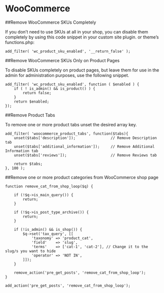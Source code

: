 # WooCommerce

##Remove WooCommerce SKUs Completely

If you don’t need to use SKUs at all in your shop, you can disable them completely by using this code snippet in your custom site plugin. or theme’s functions.php:

```
add_filter( 'wc_product_sku_enabled', '__return_false' );
```

##Remove WooCommerce SKUs Only on Product Pages

To disable SKUs completely on product pages, but leave them for use in the admin for administration purposes, use the following snippet.

```
add_filter( 'wc_product_sku_enabled', function ( $enabled ) {
    if ( ! is_admin() && is_product() ) {
        return false;
    }
    return $enabled;
});
```
##Remove Product Tabs

To remove one or more product tabs unset the desired array key.

```
add_filter( 'woocommerce_product_tabs', function($tabs){
	unset($tabs['description']);     			// Remove Description tab
	unset($tabs['additional_information']);  	// Remove Additional Information tab
	unset($tabs['reviews']); 					// Remove Reviews tab

	return $tabs;
}, 100 );
```
##Remove one or more product categories from WooCommerce shop page

```
function remove_cat_from_shop_loop($q) {

	if (!$q->is_main_query()) {
		return;
	}

	if (!$q->is_post_type_archive()) {
		return;
	}

	if (!is_admin() && is_shop()) {
		$q->set('tax_query', [[
			'taxonomy' => 'product_cat',
			'field'    => 'slug',
			'terms'    => ['cat-1', 'cat-2'], // Change it to the slug/s you want to hide
			'operator' => 'NOT IN',
		]]);
	}

	remove_action('pre_get_posts', 'remove_cat_from_shop_loop');
}

add_action('pre_get_posts', 'remove_cat_from_shop_loop');
```
